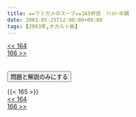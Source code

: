 ```yaml
---
title: ★★ウミガメのスープ★★165杯目　ﾌｧｽﾅｰ半開
date: 2003-05-25T12:00:00+09:00
tags: [2003年,オカルト板]
---
```

<div class="th_left"><a href="../164"><< 164</a></div>
<div class="th_right"><a href="../166">166 >></a></div>
<br><br>
<script src="../../js/cupsoup.js"></script>
<form>
<input type="button" value="問題と解説のみにする" onClick="toggleCupsoup()">
</form>
{{< 165 >}}
<div class="th_left"><a href="../164"><< 164</a></div>
<div class="th_right"><a href="../166">166 >></a></div>